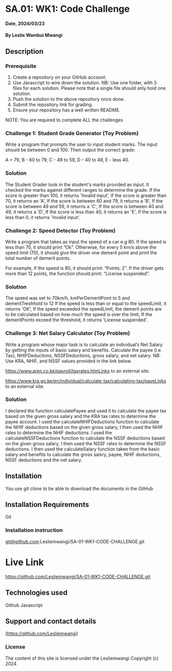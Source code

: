 # SA.01: WK1: Code Challenge

#### Date, 2024/03/23

#### By Leslie Wambui Mwangi

## Description
### Prerequisite
1. Create a repository on your GitHub account.
2. Use Javascript to wire down the solution.
NB: Use one folder, with 3 files for each solution. Please note that a single file should only hold one solution.
3. Push the solution to the above repository once done.
4. Submit the repository link for grading.
5. Ensure your repository has a well written README. 

NOTE: You are required to complete ALL the challenges
### Challenge 1: Student Grade Generator (Toy Problem)
Write a program that prompts the user to input student marks. The input should be between 0 and 100. Then output the correct grade:

A > 79, B - 60 to 79, C -  49 to 59, D - 40 to 49, E - less 40.

### Solution
The Student Grader took in the student's marks provided as input.
It checked the marks against different ranges to determine the grade.
If the score is greater than 100, it returns 'Invalid input',
If the score is greater than 70, it returns an 'A',
If the score is between 60 and 79, it returns a 'B',
If the score is between 49 and 59, it returns a 'C',
If the score is between 40 and 49, it returns a 'D',
If the score is less than 40, it returns an 'E',
If the score is less than 0, it returns 'Invalid input'.


### Challenge 2: Speed Detector (Toy Problem)
Write a program that takes as input the speed of a car e.g 80. If the speed is less than 70, it should print “Ok”. Otherwise, for every 5 km/s above the speed limit (70), it should give the driver one demerit point and print the total number of demerit points.

For example, if the speed is 80, it should print: “Points: 2”. If the driver gets more than 12 points, the function should print: “License suspended”.

### Solution
The speed was set to 70km/h, kmPerDemeritPoint to 5 and demeritTreshhold to 12
If the speed is less than or equal to the speedLimit, it returns 'OK',
If the speed exceeded the speedLimit, the demerit points are to be calculated based on how much the speed is over the limit,
If the demeritPoints exceed the threshold, it returns 'License suspended'.

### Challenge 3: Net Salary Calculator (Toy Problem)
Write a program whose major task is to calculate an individual’s Net Salary by getting the inputs of basic salary and benefits. Calculate the payee (i.e. Tax), NHIFDeductions, NSSFDeductions, gross salary, and net salary. 
NB: Use KRA, NHIF, and NSSF values provided in the link below.

https://www.aren.co.ke/payroll/taxrates.htmLinks to an external site.  

https://www.kra.go.ke/en/individual/calculate-tax/calculating-tax/payeLinks to an external site.

### Solution
I declared the function calculatePayee and used it to calculate the payee tax based on the given gross salary and the KRA tax rates to determine the payee account.
I used the calculateNHIFDeductions function to calculate the NHIF deductions based on the given gross salary, I then used the NHIF rates to determine the NHIF deductions.
I used the calculateNSSFDeductions function to calculate the NSSF deductions based on the given gross salary, I then used the NSSF rates to determine the NSSF deductions.
I then used the calculateSalary function taken from the basic salary and benefits to calculate the gross salsry, payee, NHIF deductions, NSSF deductions and the net salary.

## Installation
You use git clone to be able to download the documents in the GitHub

## Installation Requirements
Git

### Installation instruction
git@github.com:Lesliemwangi/SA-01-WK1-CODE-CHALLENGE.git



# Live Link
https://github.com/Lesliemwangi/SA-01-WK1-CODE-CHALLENGE.git

## Technologies used
Github
Javascript

## Support and contact details
(https://github.com/Lesliemwangi)

### License
The content of this site is licensed under the Lesliemwangi
Copyright (c) 2024